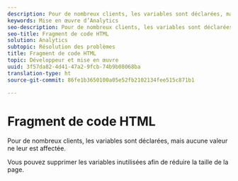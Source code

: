 ```yaml
---
description: Pour de nombreux clients, les variables sont déclarées, mais aucune valeur ne leur est affectée.
keywords: Mise en œuvre d’Analytics
seo-description: Pour de nombreux clients, les variables sont déclarées, mais aucune valeur ne leur est affectée.
seo-title: Fragment de code HTML
solution: Analytics
subtopic: Résolution des problèmes
title: Fragment de code HTML
topic: Développeur et mise en œuvre
uuid: 3f57da82-4d41-47a2-9fcb-74b9b08068ba
translation-type: ht
source-git-commit: 86fe1b3650100a05e52fb2102134fee515c871b1

---
```



# Fragment de code HTML

Pour de nombreux clients, les variables sont déclarées, mais aucune valeur ne leur est affectée.

Vous pouvez supprimer les variables inutilisées afin de réduire la taille de la page.
